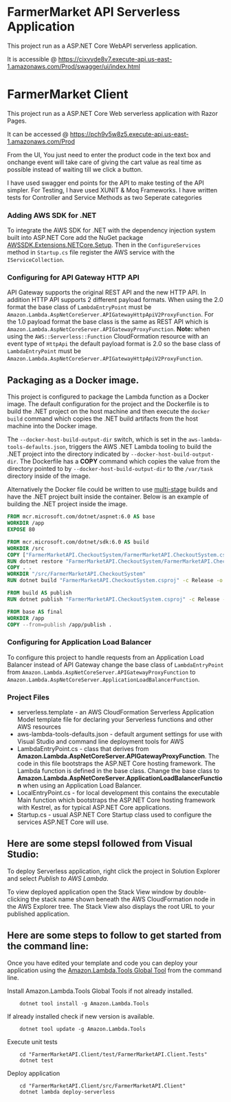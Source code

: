 # FarmerMarket API Serverless Application

This project  run as a ASP.NET Core WebAPI serverless application.  

It is accessible @ https://cixvvde8v7.execute-api.us-east-1.amazonaws.com/Prod/swagger/ui/index.html

# FarmerMarket Client
This project  run as a ASP.NET Core Web serverless application with Razor Pages. 


It can be accessed @ https://pch9v5w8z5.execute-api.us-east-1.amazonaws.com/Prod

From the UI, You just need to enter the product code in the text box and onchange event will take 
care of giving the cart value as real time as possible instead of waiting till we click a button.
 
I have used swagger end points for the API to make testing of the API simpler.
For Testing, I have used XUNIT & Moq Frameworks.
I have written tests for Controller and Service Methods as two Seperate categories

### Adding AWS SDK for .NET ###

To integrate the AWS SDK for .NET with the dependency injection system built into ASP.NET Core add the NuGet 
package [AWSSDK.Extensions.NETCore.Setup](https://www.nuget.org/packages/AWSSDK.Extensions.NETCore.Setup/). Then in 
the `ConfigureServices` method  in `Startup.cs` file register the AWS service with the `IServiceCollection`.
 
### Configuring for API Gateway HTTP API ###

API Gateway supports the original REST API and the new HTTP API. In addition HTTP API supports 2 different
payload formats. When using the 2.0 format the base class of `LambdaEntryPoint` must be `Amazon.Lambda.AspNetCoreServer.APIGatewayHttpApiV2ProxyFunction`.
For the 1.0 payload format the base class is the same as REST API which is `Amazon.Lambda.AspNetCoreServer.APIGatewayProxyFunction`.
**Note:** when using the `AWS::Serverless::Function` CloudFormation resource with an event type of `HttpApi` the default payload
format is 2.0 so the base class of `LambdaEntryPoint` must be `Amazon.Lambda.AspNetCoreServer.APIGatewayHttpApiV2ProxyFunction`.


## Packaging as a Docker image.

This project is configured to package the Lambda function as a Docker image. The default configuration for the project and the Dockerfile is to build 
the .NET project on the host machine and then execute the `docker build` command which copies the .NET build artifacts from the host machine into 
the Docker image. 

The `--docker-host-build-output-dir` switch, which is set in the `aws-lambda-tools-defaults.json`, triggers the 
AWS .NET Lambda tooling to build the .NET project into the directory indicated by `--docker-host-build-output-dir`. The Dockerfile 
has a **COPY** command which copies the value from the directory pointed to by `--docker-host-build-output-dir` to the `/var/task` directory inside of the 
image.

Alternatively the Docker file could be written to use [multi-stage](https://docs.docker.com/develop/develop-images/multistage-build/) builds and 
have the .NET project built inside the container. Below is an example of building the .NET project inside the image.

```dockerfile
FROM mcr.microsoft.com/dotnet/aspnet:6.0 AS base
WORKDIR /app
EXPOSE 80

FROM mcr.microsoft.com/dotnet/sdk:6.0 AS build
WORKDIR /src
COPY ["FarmerMarketAPI.CheckoutSystem/FarmerMarketAPI.CheckoutSystem.csproj", "FarmerMarketAPI.CheckoutSystem/"]
RUN dotnet restore "FarmerMarketAPI.CheckoutSystem/FarmerMarketAPI.CheckoutSystem.csproj"
COPY . .
WORKDIR "/src/FarmerMarketAPI.CheckoutSystem"
RUN dotnet build "FarmerMarketAPI.CheckoutSystem.csproj" -c Release -o /app/build

FROM build AS publish
RUN dotnet publish "FarmerMarketAPI.CheckoutSystem.csproj" -c Release -o /app/publish /p:UseAppHost=false

FROM base AS final
WORKDIR /app
COPY --from=publish /app/publish .
```

### Configuring for Application Load Balancer ###

To configure this project to handle requests from an Application Load Balancer instead of API Gateway change
the base class of `LambdaEntryPoint` from `Amazon.Lambda.AspNetCoreServer.APIGatewayProxyFunction` to 
`Amazon.Lambda.AspNetCoreServer.ApplicationLoadBalancerFunction`.

### Project Files ###

* serverless.template - an AWS CloudFormation Serverless Application Model template file for declaring your Serverless functions and other AWS resources
* aws-lambda-tools-defaults.json - default argument settings for use with Visual Studio and command line deployment tools for AWS
* LambdaEntryPoint.cs - class that derives from **Amazon.Lambda.AspNetCoreServer.APIGatewayProxyFunction**. The code in 
this file bootstraps the ASP.NET Core hosting framework. The Lambda function is defined in the base class.
Change the base class to **Amazon.Lambda.AspNetCoreServer.ApplicationLoadBalancerFunction** when using an 
Application Load Balancer.
* LocalEntryPoint.cs - for local development this contains the executable Main function which bootstraps the ASP.NET Core hosting framework with Kestrel, as for typical ASP.NET Core applications.
* Startup.cs - usual ASP.NET Core Startup class used to configure the services ASP.NET Core will use.


## Here are some stepsI followed from Visual Studio:

To deploy Serverless application, right click the project in Solution Explorer and select *Publish to AWS Lambda*.

To view deployed application open the Stack View window by double-clicking the stack name shown beneath the AWS CloudFormation node in the AWS Explorer tree. The Stack View also displays the root URL to your published application.

## Here are some steps to follow to get started from the command line:

Once you have edited your template and code you can deploy your application using the [Amazon.Lambda.Tools Global Tool](https://github.com/aws/aws-extensions-for-dotnet-cli#aws-lambda-amazonlambdatools) from the command line.

Install Amazon.Lambda.Tools Global Tools if not already installed.
```
    dotnet tool install -g Amazon.Lambda.Tools
```

If already installed check if new version is available.
```
    dotnet tool update -g Amazon.Lambda.Tools
```

Execute unit tests
```
    cd "FarmerMarketAPI.Client/test/FarmerMarketAPI.Client.Tests"
    dotnet test
```

Deploy application
```
    cd "FarmerMarketAPI.Client/src/FarmerMarketAPI.Client"
    dotnet lambda deploy-serverless
```
